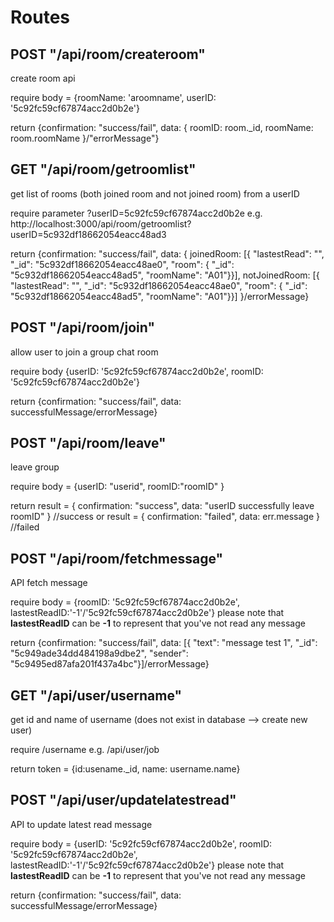 # Routes

## POST "/api/room/createroom"

create room api

require body = {roomName: 'aroomname', userID: '5c92fc59cf67874acc2d0b2e'}

return {confirmation: "success/fail", data: { roomID: room.\_id, roomName: room.roomName }/"errorMessage"}

## GET "/api/room/getroomlist"

get list of rooms (both joined room and not joined room) from a userID

require parameter ?userID=5c92fc59cf67874acc2d0b2e e.g. http://localhost:3000/api/room/getroomlist?userID=5c932df18662054eacc48ad3

return {confirmation: "success/fail", data: { joinedRoom: [{ "lastestRead": "", "_id": "5c932df18662054eacc48ae0", "room": { "_id": "5c932df18662054eacc48ad5", "roomName": "A01"}}], notJoinedRoom: [{ "lastestRead": "", "_id": "5c932df18662054eacc48ae0", "room": { "_id": "5c932df18662054eacc48ad5", "roomName": "A01"}}] }/errorMessage}

## POST "/api/room/join"

allow user to join a group chat room

require body {userID: '5c92fc59cf67874acc2d0b2e', roomID: '5c92fc59cf67874acc2d0b2e'}

return {confirmation: "success/fail", data: successfulMessage/errorMessage}

## POST "/api/room/leave"

leave group

require body = {userID: "userid", roomID:"roomID" }

return result = { confirmation: "success", data: "userID successfully leave roomID" } //success
or result = { confirmation: "failed", data: err.message } //failed

## POST "/api/room/fetchmessage"

API fetch message

require body = {roomID: '5c92fc59cf67874acc2d0b2e', lastestReadID:'-1'/'5c92fc59cf67874acc2d0b2e'}
please note that **lastestReadID** can be **-1** to represent that you've not read any message

return {confirmation: "success/fail", data: [{ "text": "message test 1", "_id": "5c949ade34dd484198a9dbe2", "sender": "5c9495ed87afa201f437a4bc"}]/errorMessage}

## GET "/api/user/username"

get id and name of username (does not exist in database --> create new user)

require /username e.g. /api/user/job

return token = {id:usename.\_id, name: username.name}

## POST "/api/user/updatelatestread" 

API to update latest read message

require body = {userID: '5c92fc59cf67874acc2d0b2e', roomID: '5c92fc59cf67874acc2d0b2e', lastestReadID:'-1'/'5c92fc59cf67874acc2d0b2e'}
please note that **lastestReadID** can be **-1** to represent that you've not read any message

return {confirmation: "success/fail", data: successfulMessage/errorMessage}